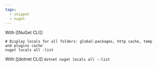 ```yaml
---
tags:
  - snippet
  - nuget
---
```

With [[NuGet CLI]]
```
# Display locals for all folders: global-packages, http cache, temp and plugins cache`
nuget locals all -list
```

With [[dotnet CLI]]
`dotnet nuget locals all --list`
